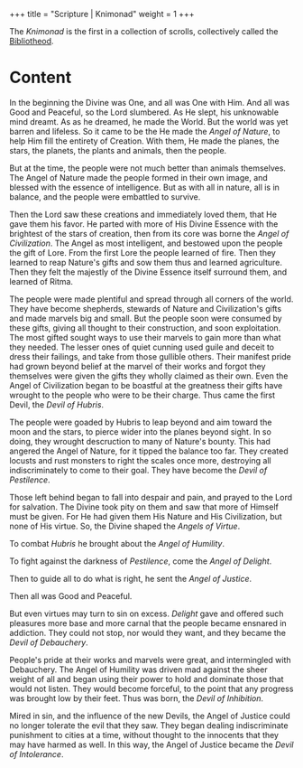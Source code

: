 +++
title = "Scripture | Knimonad"
weight = 1
+++

The *Knimonad* is the first in a collection of scrolls, collectively called the [Bibliotheod](@/religions/divine-masochism/orthodox/doctrine/bibliotheod.md).  
# Content

In the beginning the Divine was One, and all was One with Him. And all was Good and Peaceful, so the Lord slumbered. As He slept, his unknowable mind dreamt. As as he dreamed, he made the World. But the world was yet barren and lifeless. So it came to be the He made the *Angel of Nature*, to help Him fill the entirety of Creation. With them, He made the planes, the stars, the planets, the plants and animals, then the people.

But at the time, the people were not much better than animals themselves. The Angel of Nature made the people formed in their own image, and blessed with the essence of intelligence. But as with all in nature, all is in balance, and the people were embattled to survive. 

Then the Lord saw these creations and immediately loved them, that He gave them his favor. He parted with more of His Divine Essence with the brightest of the stars of creation, then from its core was borne the *Angel of Civilization*. The Angel as most intelligent, and bestowed upon the people the gift of Lore. From the first Lore the people learned of fire. Then they learned to reap Nature's gifts and sow them thus and learned agriculture. Then they felt the majestly of the Divine Essence itself surround them, and learned of Ritma.

The people were made plentiful and spread through all corners of the world. They have become shepherds, stewards of Nature and Civilization's gifts and made marvels big and small.
But the people soon were consumed by these gifts, giving all thought to their construction, and soon exploitation. The most gifted sought ways to use their marvels to gain more than what they needed.  The lesser ones of quiet cunning used guile and deceit to dress their failings, and take from those gullible others. Their manifest pride had grown beyond belief at the marvel of their works and forgot they themselves were given the gifts they wholly claimed as their own. Even the Angel of Civilization began to be boastful at the greatness their gifts have wrought to the people who were to be their charge. Thus came the first Devil, the *Devil of Hubris*.

The people were goaded by Hubris to leap beyond and aim toward the moon and the stars, to pierce wider into the planes beyond sight. In so doing, they wrought descruction to many of Nature's bounty. This had angered the Angel of Nature, for it tipped the balance too far. They created locusts and rust monsters to right the scales once more, destroying all indiscriminately to come to their goal. They have become the *Devil of Pestilence*.

Those left behind began to fall into despair and pain, and prayed to the Lord for salvation. The Divine took pity on them and saw that more of Himself must be given. For He had given them His Nature and His Civilization, but none of His virtue. So, the Divine shaped the *Angels of Virtue*. 

To combat *Hubris* he brought about the *Angel of Humility*. 

To fight against the darkness of *Pestilence*, come the *Angel of Delight*. 

Then to guide all to do what is right, he sent the *Angel of Justice*.

Then all was Good and Peaceful.

But even virtues may turn to sin on excess. *Delight* gave and offered such pleasures more base and more carnal that the people became ensnared in addiction. They could not stop, nor would they want, and they became the *Devil of Debauchery*. 

People's pride at their works and marvels were great, and intermingled with Debauchery. The Angel of Humility was driven mad against the sheer weight of all and began using their power to hold and dominate those that would not listen. They would become forceful, to the point that any progress was brought low by their feet. Thus was born, the *Devil of Inhibition*. 

Mired in sin, and the influence of the new Devils, the Angel of Justice could no longer tolerate the evil that they saw. They began dealing indiscriminate punishment to cities at a time, without thought to the innocents that they may have harmed as well. In this way, the Angel of Justice became the *Devil of Intolerance*.
